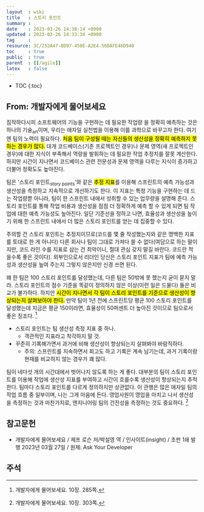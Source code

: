 ```yaml
---
layout  : wiki
title   : 스토리 포인트
summary : 
date    : 2023-03-26 14:30:14 +0900
updated : 2023-03-26 14:33:34 +0900
tag     : 
resource: 3C/252A47-0D97-458E-A2E4-56DAFE46D940
toc     : true
public  : true
parent  : [[/agile]]
latex   : false
---
```

* TOC
{:toc}

## From: 개발자에게 물어보세요

>
짐작하다시피 소프트웨어의 기능을 구현하는 데 필요한 작업량 을 정확히 예측하는 것은 하나의 기술<sub>art</sub>이며,
우리는 애자일 실천법을 이용해 이를 과학으로 바꾸고자 한다.
여기엔 팀의 노력이 필요하다.
<mark>처음 팀이 구성될 때는 자신들의 생산성을 정확히 예측하지 못하는 경우가 많다.</mark>
대개 코드베이스(기존 프로젝트인 경우)나 문제 영역(새 프로젝트인 경우)에 대한 지식이 부족해서 역량을 발휘하는 데 필요한 작업 추정치를 잘못 계산한다.
하지만 시간이 지나면서 코드베이스 관련 전문성과 문제 영역을 다루는 지식이 증가하고 더불어 정확도도 높아진다.
>
팀은 '스토리 포인트<sub>story points</sub>'와 같은 <mark>추정 지표</mark>를 이용해 스프린트의 예측 가능성과 생산성을 측정하고 지속적으로 개선하기도 한다.
이 지표는 특정 기능을 구현하는 데 드는 작업량뿐 아니라, 팀이 한 스프린트 내에서 성취할 수 있는 업무량을 설명해 준다.
스토리 포인트를 통해 작업 비용과 생산성을 점점 더 정확하게 예측 할 수 있게 되면 팀 작업에 대한 예측 가능성도 높아진다.
일단 기준선을 정하고 나면, 효율성과 생산성을 높이기 위해 한 스프린트 내에서 더 많은 스토리 포인트를 얻는 데 집중할 수 있다.
>
주의할 건 스토리 포인트는 추정치이므로(코드를 몇 줄 작성했는지와 같은 명백한 지표를 토대로 한 게 아니다) 다른 회사나 팀이 그대로 가져다 쓸 수 없다(여담으로 하는 말이지만, 코드 라인 수를 지표로 삼는 건 최악이니, 절대 관심 갖지 말길 바란다. 코드란 적을수록 좋은 것이다).
외부인으로서 리더인 당신은 스토리 포인트 지표가 팀에 예측 가능성과 생산성을 높여 주는지 그렇지 않은지만 신경 쓰면 된다.
>
왜 한 팀은 100 스토리 포인트를 달성했는데, 다른 팀은 50밖에 못 했는지 굳이 묻지 말라.
스토리 포인트의 점수 기준을 똑같이 정의하지 않은 이상(이런 일은 드물다) 둘은 비교가 불가하다.
하지만 <mark>시간이 지나면서 각 팀이 스토리 포인트를 기준으로 생산성이 향상되는지 살펴보아야 한다.</mark>
만약 팀이 1년 전에 스프린트당 평균 100 스토리 포인트를 달성했는데 지금은 평균 150이라면, 효율성이 50퍼센트 더 높아진 것이므로 팀으로서 좋은 징조다.
[^ask-285]

- 스토리 포인트는 팀 생산성 측정 지표 중 하나.
    - 객관적인 지표라고 착각하지 말 것.
- 꾸준히 기록해가면서 과거에 비해 생산성이 향상되는지 살펴봐야 바람직하다.
    - 주의: 스프린트를 지속하면서 회고도 하고 기록은 계속 남기는데, 과거 기록이랑 현재를 비교하지 않는 경우가 꽤 많다.

>
팀이 네다섯 개의 시간대에서 벗어나지 않도록 하는 게 좋다.
대부분의 팀이 스토리 포인트를 이용해 작업에 생산성 지표를 부여하고 시간이 흐를수록 생산성이 향상되는지 추적한다.
팀마다 스토리 포인트를 다르게 정의하지만 상관없다.
이 관행은 많은 애자일 팀의 작업 흐름 중 일부이며, 나는 그게 마음에 든다.
영업사원이 영업을 마치고 나서 생산성을 측정하는 것과 마찬가지로, 엔지니어링 팀의 건전성을 측정하는 것도 중요하다.
[^ask-303]

## 참고문헌

- 개발자에게 물어보세요 / 제프 로슨 저/박설영 역 / 인사이트(insight) / 초판 1쇄 발행 2023년 03월 27일 / 원제: Ask Your Developer

## 주석

[^ask-285]: 개발자에게 물어보세요. 10장. 285쪽.
[^ask-303]: 개발자에게 물어보세요. 10장. 303쪽.
